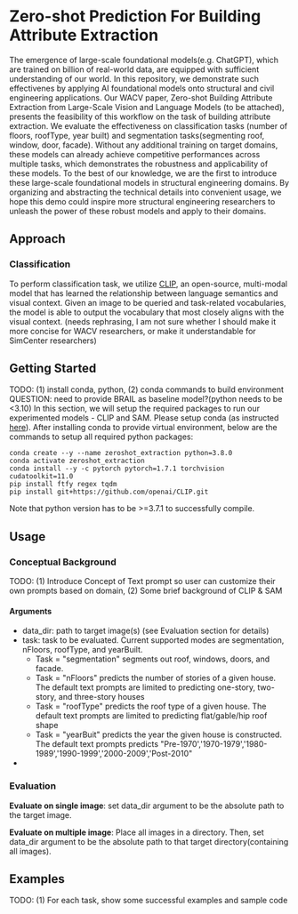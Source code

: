 # Zero-shot Prediction For Building Attribute Extraction
The emergence of large-scale foundational models(e.g. ChatGPT), which are trained on billion of real-world data, are equipped with sufficient understanding of our world. In this repository, we demonstrate such effectivenes by applying AI foundational models onto structural and civil engineering applications. Our WACV paper, Zero-shot Building Attribute Extraction from Large-Scale Vision and Language Models (to be attached), presents the feasibility of this workflow on the task of building attribute extraction. We evaluate the effectiveness on classification tasks (number of floors, roofType, year built) and segmentation tasks(segmenting roof, window, door, facade). Without any additional training on target domains, these models can already achieve competitive performances across multiple tasks, which demonstrates the robustness and applicability of these models. To the best of our knowledge, we are the first to introduce these large-scale foundational models in structural engineering domains. By organizing and abstracting the technical details into convenient usage, we hope this demo could inspire more structural engineering researchers to unleash the power of these robust models and apply to their domains.

## Approach
### Classification
To perform classification task, we utilize [CLIP](https://github.com/openai/CLIP), an open-source, multi-modal model that has learned the relationship between language semantics and visual context. Given an image to be queried and task-related vocabularies, the model is able to output the vocabulary that most closely aligns with the visual context. (needs rephrasing, I am not sure whether I should make it more concise for WACV researchers, or make it understandable for SimCenter researchers)




## Getting Started
TODO: (1) install conda, python, (2) conda commands to build environment
QUESTION: need to provide BRAIL as baseline model?(python needs to be <3.10)
In this section, we will setup the required packages to run our experimented models - CLIP and SAM. Please setup conda (as instructed [here](https://conda.io/projects/conda/en/latest/user-guide/install/index.html)). After installing conda to provide virtual environment, below are the commands to setup all required python packages: 
```
conda create --y --name zeroshot_extraction python=3.8.0
conda activate zeroshot_extraction
conda install --y -c pytorch pytorch=1.7.1 torchvision cudatoolkit=11.0
pip install ftfy regex tqdm
pip install git+https://github.com/openai/CLIP.git
```

Note that python version has to be >=3.7.1 to successfully compile.


## Usage
### Conceptual Background
TODO: (1) Introduce Concept of Text prompt so user can customize their own prompts based on domain, (2) Some brief background of CLIP & SAM


#### Arguments
- data_dir: path to target image(s) (see Evaluation section for details)
- task: task to be evaluated. Current supported modes are segmentation, nFloors, roofType, and yearBuilt. 
    - Task = "segmentation" segments out roof, windows, doors, and facade.
    - Task = "nFloors" predicts the number of stories of a given house. The default text prompts are limited to predicting one-story, two-story, and three-story houses
    - Task = "roofType" predicts the roof type of a given house. The default text prompts are limited to predicting flat/gable/hip roof shape
    - Task = "yearBuit" predicts the year the given house is constructed. The default text prompts predicts "Pre-1970','1970-1979','1980-1989','1990-1999','2000-2009','Post-2010"
-  

### Evaluation
**Evaluate on single image**: set data_dir argument to be the absolute path to the target image. 

**Evaluate on multiple image**: Place all images in a directory. Then, set data_dir argument to be the absolute path to that target directory(containing all images). 



## Examples
TODO: (1) For each task, show some successful examples and sample code

